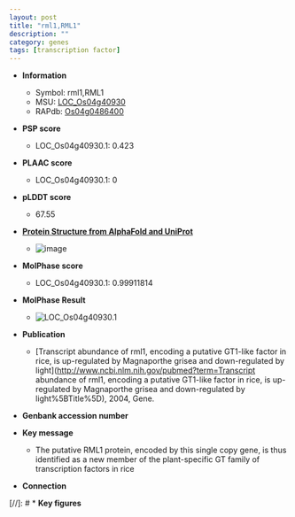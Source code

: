 ```yaml
---
layout: post
title: "rml1,RML1"
description: ""
category: genes
tags: [transcription factor]
---
```


* **Information**  
    + Symbol: rml1,RML1  
    + MSU: [LOC_Os04g40930](http://rice.plantbiology.msu.edu/cgi-bin/ORF_infopage.cgi?orf=LOC_Os04g40930)  
    + RAPdb: [Os04g0486400](http://rapdb.dna.affrc.go.jp/viewer/gbrowse_details/irgsp1?name=Os04g0486400)  

* **PSP score**  
    + LOC_Os04g40930.1: 0.423 

* **PLAAC score**  
    + LOC_Os04g40930.1: 0 

* **pLDDT score**
    + 67.55

* **[Protein Structure from AlphaFold and UniProt](https://www.uniprot.org/uniprotkb/Q7XUC2/entry#structure)**
    + ![image](https://ricepsp.github.io/images/Q7/AF-Q7XUC2-F1.png)

* **MolPhase score**
    + LOC_Os04g40930.1: 0.99911814

* **MolPhase Result**
    + ![LOC_Os04g40930.1](https://304243504.github.io/Pictures/LOC_Os04g/LOC_Os04g40930.1.png)

* **Publication**  
    + [Transcript abundance of rml1, encoding a putative GT1-like factor in rice, is up-regulated by Magnaporthe grisea and down-regulated by light](http://www.ncbi.nlm.nih.gov/pubmed?term=Transcript abundance of rml1, encoding a putative GT1-like factor in rice, is up-regulated by Magnaporthe grisea and down-regulated by light%5BTitle%5D), 2004, Gene.

* **Genbank accession number**  

* **Key message**  
    + The putative RML1 protein, encoded by this single copy gene, is thus identified as a new member of the plant-specific GT family of transcription factors in rice

* **Connection**  

[//]: # * **Key figures**  


